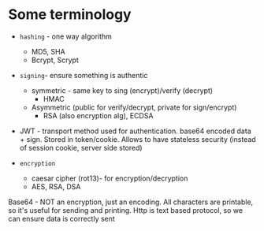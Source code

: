 # Some terminology

* `hashing` - one way algorithm
    * MD5, SHA
    * Bcrypt, Scrypt

* `signing`- ensure something is authentic
    * symmetric - same key to sing (encrypt)/verify (decrypt)
        * HMAC
    * Asymmetric (public for verify/decrypt, private for sign/encrypt)
        * RSA (also encryption alg), ECDSA

* JWT - transport method used for authentication. base64 encoded data + sign. Stored in token/cookie. Allows to have stateless security (instead of session cookie, server side stored)

* `encryption`
    * caesar cipher (rot13)- for encryption/decryption
    * AES, RSA, DSA
	
Base64 - NOT an encryption, just an encoding. All characters are printable, so it's useful for sending and printing. Http is text based protocol, so we can ensure data is correctly sent